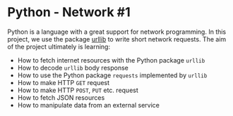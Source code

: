 # Python - Network #1

Python is a language with a great support for network programming. In this project,
we use the package [urllib](https://docs.python.org/3/library/urllib.html) to write
short network requests. The aim of the project ultimately is learning:

- How to fetch internet resources with the Python package `urllib`
- How to decode `urllib` body response
- How to use the Python package `requests` implemented by `urllib`
- How to make HTTP `GET` request
- How to make HTTP `POST`, `PUT` etc. request
- How to fetch JSON resources
- How to manipulate data from an external service

